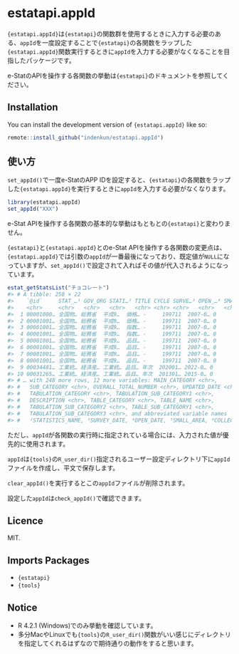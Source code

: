 
<!-- README.md is generated from README.Rmd. Please edit that file -->

# estatapi.appId

<!-- badges: start -->
<!-- badges: end -->

`{estatapi.appId}`は`{estatapi}`の関数群を使用するときに入力する必要のある、`appId`を一度設定することで`{estatapi}`の各関数をラップした`{estatapi.appId}`関数実行するときに`appId`を入力する必要がなくなることを目指したパッケージです。

e-StatのAPIを操作する各関数の挙動は`{estatapi}`のドキュメントを参照してください。

## Installation

You can install the development version of `{estatapi.appId}` like so:

``` r
remote::install_github("indenkun/estatapi.appId")
```

## 使い方

`set_appId()`で一度e-StatのAPP
IDを設定すると、`{estatapi}`の各関数をラップした`{estatapi.appId}`を実行するときに`appId`を入力する必要がなくなります。

``` r
library(estatapi.appId)
set_appId("XXX")
```

e-Stat
APIを操作する各関数の基本的な挙動はもともとの`{estatapi}`と変わりません。

`{estatapi}`と`{estatapi.appId}`とのe-Stat
APIを操作する各関数の変更点は、`{estatapi.appId}`では引数の`appId`が一番最後になっており、既定値が`NULL`になっていますが、`set_appId()`で設定されて入ればその値が代入されるようになっています。

``` r
estat_getStatsList("チョコレート")
#> # A tibble: 258 × 22
#>    `@id`     STAT_…¹ GOV_ORG STATI…² TITLE CYCLE SURVE…³ OPEN_…⁴ SMALL…⁵ COLLE…⁶
#>    <chr>     <chr>   <chr>   <chr>   <chr> <chr> <chr>   <chr>   <chr>   <chr>  
#>  1 00001000… 全国物… 総務省  平成9…  価格… -     199711  2007-0… 0       該当な…
#>  2 00001001… 全国物… 総務省  平成9…  価格… -     199711  2007-0… 0       該当な…
#>  3 00001001… 全国物… 総務省  平成9…  指数… -     199711  2007-0… 0       該当な…
#>  4 00001001… 全国物… 総務省  平成9…  指数… -     199711  2007-0… 0       該当な…
#>  5 00001001… 全国物… 総務省  平成9…  品目… -     199711  2007-0… 0       該当な…
#>  6 00001001… 全国物… 総務省  平成9…  品目… -     199711  2007-0… 0       該当な…
#>  7 00001001… 全国物… 総務省  平成9…  品目… -     199711  2007-0… 0       該当な…
#>  8 00001001… 全国物… 総務省  平成9…  品目… -     199711  2007-0… 0       該当な…
#>  9 00034481… 工業統… 経済産… 工業統… 品目… 年次  202001… 2022-0… 0       該当な…
#> 10 00031265… 工業統… 経済産… 工業統… 品目… 年次  201301… 2015-0… 0       該当な…
#> # … with 248 more rows, 12 more variables: MAIN_CATEGORY <chr>,
#> #   SUB_CATEGORY <chr>, OVERALL_TOTAL_NUMBER <chr>, UPDATED_DATE <chr>,
#> #   TABULATION_CATEGORY <chr>, TABULATION_SUB_CATEGORY1 <chr>,
#> #   DESCRIPTION <chr>, TABLE_CATEGORY <chr>, TABLE_NAME <chr>,
#> #   TABULATION_SUB_CATEGORY2 <chr>, TABLE_SUB_CATEGORY1 <chr>,
#> #   TABULATION_SUB_CATEGORY3 <chr>, and abbreviated variable names ¹​STAT_NAME,
#> #   ²​STATISTICS_NAME, ³​SURVEY_DATE, ⁴​OPEN_DATE, ⁵​SMALL_AREA, ⁶​COLLECT_AREA
```

ただし、`appId`が各関数の実行時に指定されている場合には、入力された値が優先的に使用されます。

`appId`は`{tools}`の`R_user_dir()`指定されるユーザー設定ディレクトリ下に`appId`ファイルを作成し、平文で保存します。

`clear_appId()`を実行するとこの`appId`ファイルが削除されます。

設定した`appId`は`check_appId()`で確認できます。

## Licence

MIT.

## Imports Packages

- `{estatapi}`
- `{tools}`

## Notice

- R 4.2.1 (Windows)でのみ挙動を確認しています。
- 多分MacやLinuxでも`{tools}`の`R_user_dir()`関数がいい感じにディレクトリを指定してくれるはずなので期待通りの動作をすると思います。
